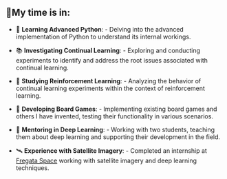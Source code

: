 ## 👾My time is in:

- 🐍 **Learning Advanced Python**:
      - Delving into the advanced implementation of Python to understand its internal workings.

- 📚 **Investigating Continual Learning**:
      - Exploring and conducting experiments to identify and address the root issues associated with continual learning.
  
- 🤖 **Studying Reinforcement Learning**:
      - Analyzing the behavior of continual learning experiments within the context of reinforcement learning.
  
- 🎲 **Developing Board Games**:
      - Implementing existing board games and others I have invented, testing their functionality in various scenarios.
  
- 🧠 **Mentoring in Deep Learning**:
      -  Working with two students, teaching them about deep learning and supporting their development in the field.
  
- 🛰️ **Experience with Satellite Imagery**:
      -  Completed an internship at [Fregata Space](https://www.fregataspace.com/) working with satellite imagery and deep learning techniques.
